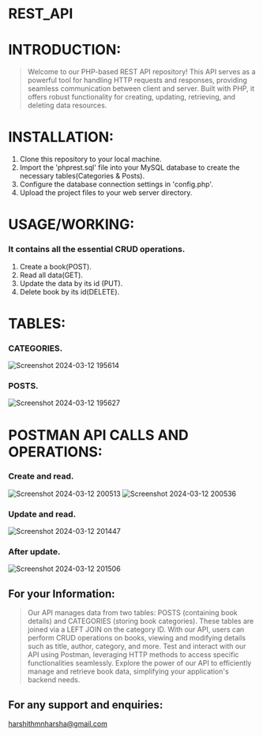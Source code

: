 # REST_API
# INTRODUCTION:
>Welcome to our PHP-based REST API repository! This API serves as a powerful tool for handling HTTP requests and responses, providing seamless communication between client and server. Built with PHP, it offers robust functionality for creating, updating, retrieving, and deleting data resources.
# INSTALLATION:
1. Clone this repository to your local machine.
2. Import the 'phprest.sql' file into your MySQL database to create the necessary tables(Categories & Posts).
3. Configure the database connection settings in 'config.php'.
4. Upload the project files to your web server directory.
# USAGE/WORKING:
### It contains all the essential CRUD operations.
1. Create a book(POST).
2. Read all data(GET).
3. Update the data by its id (PUT).
4. Delete book by its id(DELETE).
# TABLES:
### CATEGORIES.
![Screenshot 2024-03-12 195614](https://github.com/Harshithmn16/REST_API/assets/124524990/d4c00bac-7b94-4bdf-85e5-b3e5b0d63c9b)
### POSTS.
![Screenshot 2024-03-12 195627](https://github.com/Harshithmn16/REST_API/assets/124524990/948064d9-7932-48cc-a507-5aafc9321768)
# POSTMAN API CALLS AND OPERATIONS:
### Create and read.
![Screenshot 2024-03-12 200513](https://github.com/Harshithmn16/REST_API/assets/124524990/69b9296a-de85-4874-9d7f-1bcf1c38aa40)
![Screenshot 2024-03-12 200536](https://github.com/Harshithmn16/REST_API/assets/124524990/832b25c5-eb67-4c61-924c-a93bd744b63e)
### Update and read.
![Screenshot 2024-03-12 201447](https://github.com/Harshithmn16/REST_API/assets/124524990/771d254f-ca66-4227-9c11-7c2c5d391af1)
### After update. 
![Screenshot 2024-03-12 201506](https://github.com/Harshithmn16/REST_API/assets/124524990/2bc549c4-a85c-47f1-af86-aa218552d1dd)
## For your Information:
> Our API manages data from two tables: POSTS (containing book details) and CATEGORIES (storing book categories). These tables are joined via a LEFT JOIN on the category ID. With our API, users can perform CRUD operations on books, viewing and modifying details such as title, author, category, and more. Test and interact with our API using Postman, leveraging HTTP methods to access specific functionalities seamlessly. Explore the power of our API to efficiently manage and retrieve book data, simplifying your application's backend needs.
## For any support and enquiries:
harshithmnharsha@gmail.com
